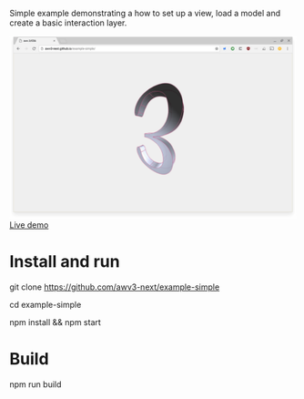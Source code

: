 Simple example demonstrating a how to set up a view, load a model and create a basic interaction layer.

[![Live demo](intro.png)](http://awv3-next.github.io/example-simple/)
[Live demo](http://awv3-next.github.io/example-simple/)

# Install and run

git clone https://github.com/awv3-next/example-simple

cd example-simple

npm install && npm start

# Build

npm run build
